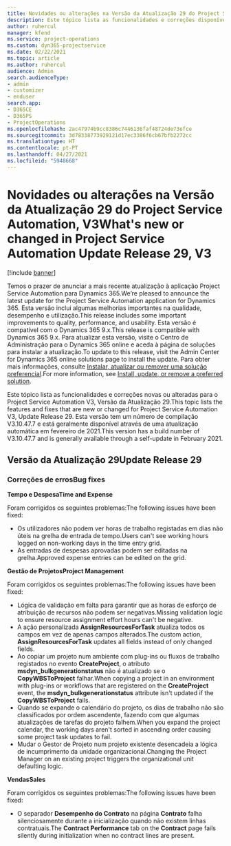 ```yaml
---
title: Novidades ou alterações na Versão da Atualização 29 do Project Service Automation, V3
description: Este tópico lista as funcionalidades e correções disponíveis no Project Service Automation V3, Versão da Atualização 29, V3.
author: ruhercul
manager: kfend
ms.service: project-operations
ms.custom: dyn365-projectservice
ms.date: 02/22/2021
ms.topic: article
ms.author: ruhercul
audience: Admin
search.audienceType:
- admin
- customizer
- enduser
search.app:
- D365CE
- D365PS
- ProjectOperations
ms.openlocfilehash: 2ac47974b9cc8386c7446136faf48724de73efce
ms.sourcegitcommit: 3d78338773929121d17ec3386f6cb67bfb2272cc
ms.translationtype: HT
ms.contentlocale: pt-PT
ms.lasthandoff: 04/27/2021
ms.locfileid: "5948668"
---
```

# <a name="whats-new-or-changed-in-project-service-automation-update-release-29-v3"></a><span data-ttu-id="95f09-103">Novidades ou alterações na Versão da Atualização 29 do Project Service Automation, V3</span><span class="sxs-lookup"><span data-stu-id="95f09-103">What's new or changed in Project Service Automation Update Release 29, V3</span></span>

[!include [banner](../includes/psa-now-project-operations.md)]

<span data-ttu-id="95f09-104">Temos o prazer de anunciar a mais recente atualização à aplicação Project Service Automation para Dynamics 365.</span><span class="sxs-lookup"><span data-stu-id="95f09-104">We’re pleased to announce the latest update for the Project Service Automation application for Dynamics 365.</span></span> <span data-ttu-id="95f09-105">Esta versão inclui algumas melhorias importantes na qualidade, desempenho e utilização.</span><span class="sxs-lookup"><span data-stu-id="95f09-105">This release includes some important improvements to quality, performance, and usability.</span></span> <span data-ttu-id="95f09-106">Esta versão é compatível com o Dynamics 365 9.x.</span><span class="sxs-lookup"><span data-stu-id="95f09-106">This release is compatible with Dynamics 365 9.x.</span></span> <span data-ttu-id="95f09-107">Para atualizar esta versão, visite o Centro de Administração para o Dynamics 365 online e aceda à página de soluções para instalar a atualização.</span><span class="sxs-lookup"><span data-stu-id="95f09-107">To update to this release, visit the Admin Center for Dynamics 365 online solutions page to install the update.</span></span> <span data-ttu-id="95f09-108">Para obter mais informações, consulte [Instalar, atualizar ou remover uma solução preferencial](/power-platform/admin/install-remove-preferred-solution).</span><span class="sxs-lookup"><span data-stu-id="95f09-108">For more information, see [Install, update, or remove a preferred solution](/power-platform/admin/install-remove-preferred-solution).</span></span>

<span data-ttu-id="95f09-109">Este tópico lista as funcionalidades e correções novas ou alteradas para o Project Service Automation V3, Versão da Atualização 29.</span><span class="sxs-lookup"><span data-stu-id="95f09-109">This topic lists the features and fixes that are new or changed for Project Service Automation V3, Update Release 29.</span></span> <span data-ttu-id="95f09-110">Esta versão tem um número de compilação V3.10.47.7 e está geralmente disponível através de uma atualização automática em fevereiro de 2021.</span><span class="sxs-lookup"><span data-stu-id="95f09-110">This version has a build number of V3.10.47.7 and is generally available through a self-update in February 2021.</span></span>

## <a name="update-release-29"></a><span data-ttu-id="95f09-111">Versão da Atualização 29</span><span class="sxs-lookup"><span data-stu-id="95f09-111">Update Release 29</span></span>

### <a name="bug-fixes"></a><span data-ttu-id="95f09-112">Correções de erros</span><span class="sxs-lookup"><span data-stu-id="95f09-112">Bug fixes</span></span>

<span data-ttu-id="95f09-113">**Tempo e Despesa**</span><span class="sxs-lookup"><span data-stu-id="95f09-113">**Time and Expense**</span></span>

<span data-ttu-id="95f09-114">Foram corrigidos os seguintes problemas:</span><span class="sxs-lookup"><span data-stu-id="95f09-114">The following issues have been fixed:</span></span>

- <span data-ttu-id="95f09-115">Os utilizadores não podem ver horas de trabalho registadas em dias não úteis na grelha de entrada de tempo.</span><span class="sxs-lookup"><span data-stu-id="95f09-115">Users can't see working hours logged on non-working days in the time entry grid.</span></span>
- <span data-ttu-id="95f09-116">As entradas de despesas aprovadas podem ser editadas na grelha.</span><span class="sxs-lookup"><span data-stu-id="95f09-116">Approved expense entries can be edited on the grid.</span></span>

<span data-ttu-id="95f09-117">**Gestão de Projetos**</span><span class="sxs-lookup"><span data-stu-id="95f09-117">**Project Management**</span></span>

<span data-ttu-id="95f09-118">Foram corrigidos os seguintes problemas:</span><span class="sxs-lookup"><span data-stu-id="95f09-118">The following issues have been fixed:</span></span>

- <span data-ttu-id="95f09-119">Lógica de validação em falta para garantir que as horas de esforço de atribuição de recursos não podem ser negativas.</span><span class="sxs-lookup"><span data-stu-id="95f09-119">Missing validation logic to ensure resource assignment effort hours can't be negative.</span></span>
- <span data-ttu-id="95f09-120">A ação personalizada **AssignResourcesForTask** atualiza todos os campos em vez de apenas campos alterados.</span><span class="sxs-lookup"><span data-stu-id="95f09-120">The custom action, **AssignResourcesForTask** updates all fields instead of only changed fields.</span></span>
- <span data-ttu-id="95f09-121">Ao copiar um projeto num ambiente com plug-ins ou fluxos de trabalho registados no evento **CreateProject**, o atributo **msdyn_bulkgenerationstatus** não é atualizado se o **CopyWBSToProject** falhar.</span><span class="sxs-lookup"><span data-stu-id="95f09-121">When copying a project in an environment with plug-ins or workflows that are registered on the **CreateProject** event, the **msdyn_bulkgenerationstatus** attribute isn't updated if the **CopyWBSToProject** fails.</span></span>
- <span data-ttu-id="95f09-122">Quando se expande o calendário do projeto, os dias de trabalho não são classificados por ordem ascendente, fazendo com que algumas atualizações de tarefas do projeto falhem.</span><span class="sxs-lookup"><span data-stu-id="95f09-122">When you expand the project calendar, the working days aren't sorted in ascending order causing some project task updates to fail.</span></span>
- <span data-ttu-id="95f09-123">Mudar o Gestor de Projeto num projeto existente desencadeia a lógica de incumprimento da unidade organizacional.</span><span class="sxs-lookup"><span data-stu-id="95f09-123">Changing the Project Manager on an existing project triggers the organizational unit defaulting logic.</span></span>

<span data-ttu-id="95f09-124">**Vendas**</span><span class="sxs-lookup"><span data-stu-id="95f09-124">**Sales**</span></span>

<span data-ttu-id="95f09-125">Foram corrigidos os seguintes problemas:</span><span class="sxs-lookup"><span data-stu-id="95f09-125">The following issues have been fixed:</span></span>

- <span data-ttu-id="95f09-126">O separador **Desempenho do Contrato** na página **Contrato** falha silenciosamente durante a inicialização quando não existem linhas contratuais.</span><span class="sxs-lookup"><span data-stu-id="95f09-126">The **Contract Performance** tab on the **Contract** page fails silently during initialization when no contract lines are present.</span></span>